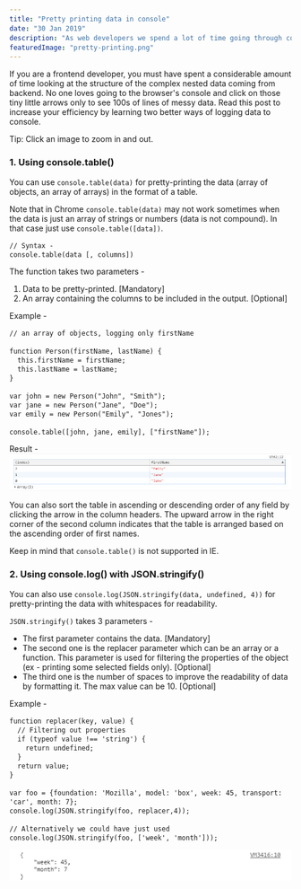 ```yaml
---
title: "Pretty printing data in console"
date: "30 Jan 2019"
description: "As web developers we spend a lot of time going through complex nested data, read this blog to learn two ways to pretty-print data to save time and make debugging easier!"
featuredImage: "pretty-printing.png"
---
```


If you are a frontend developer, you must have spent a considerable amount of time looking at the structure of the complex nested data coming from backend. No one loves going to the browser's console and click on those tiny little arrows only to see 100s of lines of messy data. Read this post to increase your efficiency by learning two better ways of logging data to console.

Tip: Click an image to zoom in and out.

### 1. Using console.table()

You can use `console.table(data)` for pretty-printing the data (array of objects, an array of arrays) in the format of a table. 

Note that in Chrome `console.table(data)` may not work sometimes when the data is just an array of strings or numbers (data is not compound). In that case just use `console.table([data])`.

```
// Syntax - 
console.table(data [, columns])
```

The function takes two parameters - 
1. Data to be pretty-printed. [Mandatory]
2. An array containing the columns to be included in the output. [Optional]

Example - 

```
// an array of objects, logging only firstName

function Person(firstName, lastName) {
  this.firstName = firstName;
  this.lastName = lastName;
}

var john = new Person("John", "Smith");
var jane = new Person("Jane", "Doe");
var emily = new Person("Emily", "Jones");

console.table([john, jane, emily], ["firstName"]);
```

Result -
![Result](./console-table.png)

You can also sort the table in ascending or descending order of any field by clicking the arrow in the column headers. The upward arrow in the right corner of the second column indicates that the table is arranged based on the ascending order of first names.

Keep in mind that `console.table()` is not supported in IE.

### 2. Using console.log() with JSON.stringify()

You can also use `console.log(JSON.stringify(data, undefined, 4))` for pretty-printing the data with whitespaces for readability.

`JSON.stringify()` takes 3 parameters -

- The first parameter contains the data. [Mandatory]
- The second one is the replacer parameter which can be an array or a function. This parameter is used for filtering the properties of the object (ex - printing some selected fields only). [Optional]
- The third one is the number of spaces to improve the readability of data by formatting it. The max value can be 10. [Optional]

Example - 
```
function replacer(key, value) {
  // Filtering out properties
  if (typeof value !== 'string') {
    return undefined;
  }
  return value;
}

var foo = {foundation: 'Mozilla', model: 'box', week: 45, transport: 'car', month: 7};
console.log(JSON.stringify(foo, replacer,4));

// Alternatively we could have just used console.log(JSON.stringify(foo, ['week', 'month']));
```
![Result](./json-stringify.png)